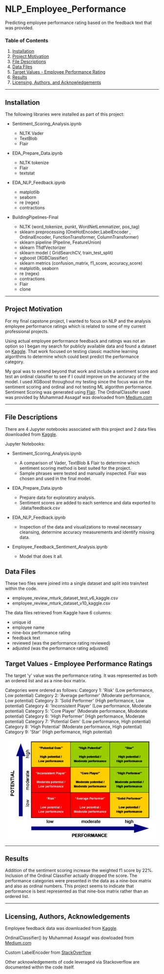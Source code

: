 # NLP_Employee_Performance
Predicting employee performance rating based on the feedback text that was provided.  

### Table of Contents

1. [Installation](#installation)
2. [Project Motivation](#motivation)
3. [File Descriptions](#files)
4. [Data Files](#data)
5. [Target Values - Employee Performance Rating](#categories)
6. [Results](#results)
7. [Licensing, Authors, and Acknowledgements](#licensing)

---

## Installation <a name="installation"></a>

The following libraries were installed as part of this project:
 - Sentiment_Scoring_Analysis.ipynb
   - NLTK Vader
   - TextBlob
   - Flair
 
- EDA_Prepare_Data.ipynb
  - NLTK tokenize 
  - Flair
  - textstat


- EDA_NLP_Feedback.ipynb
  -  matplotlib
  -  seaborn
  -  re (regex)
  -  contractions
  
  
  
- BuildingPipelines-Final
  -  NLTK (word_tokenize, punkt, WordNetLemmatizer, pos_tag)
  -  sklearn preprocessing (OneHotEncoder,LabelEncoder , OrdinalEncoder, FunctionTransformer, ColumnTransformer)
  -  sklearn pipeline (Pipeline, FeatureUnion)
  -  sklearn TfidfVectorizer
  -  sklearn model ( GridSearchCV, train_test_split)
  -  xgboost (XGBClassifier)
  -  sklearn metrics (confusion_matrix, f1_score, accuracy_score)
  -  matplotlib, seaborn
  -  re (regex)
  -  contractions
  -  Flair
  -  clone 

---
## Project Motivation<a name="motivation"></a>

For my final capstone project, I wanted to focus on NLP and the analysis employee performance ratings which is related to some of my current professional projects. 

Using actual employee performance feedback and ratings was not an option so I began my search for publicly available data and found a dataset on [Kaggle](https://www.kaggle.com/datasets/fiodarryzhykau/employee-review). That work focused on testing classic machine learning algorithms to determine which could best predict the performance category. 

My goal was to extend beyond that work and include a sentiment score and test an ordinal classifier to see if I could improve on the accuracy of the model. I used XGBoost throughout my testing since the focus was on the sentiment scoring and ordinal and not testing ML algorithm performance. Sentiment Scoring was generated using [Flair](https://www.analyticsvidhya.com/blog/2019/02/flair-nlp-library-python/). The OrdinalClassifer used was provided by Muhammad Assagaf was dowloaded from [Medium.com](https://medium.com/towards-data-science/simple-trick-to-train-an-ordinal-regression-with-any-classifier-6911183d2a3c)

---
## File Descriptions <a name="files"></a>

There are 4 Jupyter notebooks associated with this project and 2 data files downloaded from [Kaggle](https://www.kaggle.com/datasets/fiodarryzhykau/employee-review).  

Jupyter Notebooks:
- Sentiment_Scoring_Analysis.ipynb
  -  A comparison of Vader, TextBlob & Flair to determine which sentiment scoring method is best suited for the project. 
  -  Sample phrases were tested and manually inspected. Flair was chosen and used in the final model.
  
- EDA_Prepare_Data.ipynb
  - Prepare data for exploratory analysis. 
  - Sentiment scores are added to each sentence and data exported to ./data/feedback.csv
    
- EDA_NLP_Feedback.ipynb
  - Inspection of the data and visualizations to reveal necessary cleansing, determine accuracy measurements and identify missing data.

- Employee_Feedback_Sentiment_Analysis.ipynb
  - Model that does it all.  

## Data Files <a name="data"></a>
These two files were joined into a single dataset and split into train/test within the code. 
- employee_review_mturk_dataset_test_v6_kaggle.csv
- employee_review_mturk_dataset_v10_kaggle.csv

The data files retrieved from Kaggle have 6 columns:
 - unique id
 - employee name
 - nine-box performance rating
 - feedback text
 - reviewed (was the performance rating reviewed)
 - adjusted (was the performance rating adjusted)

## Target Values - Employee Performance Ratings <a name="categories"></a>

The target 'y' value was the performance rating. It was represented as both an ordered list and as a nine-box matrix. 

Categories were ordered as follows: 
Category 1: 'Risk' (Low performance, Low potential)
Category 2: 'Average performer' (Moderate performance, Low potential)
Category 3: 'Solid Performer' (High performance, Low potential)
Category 4: 'Inconsistent Player' (Low performance, Moderate potential)
Category 5: 'Core Player' (Moderate performance, Moderate potential)
Category 6: 'High Performer' (High performance, Moderate potential)
Category 7: 'Potential Gem' (Low performance, High potential)
Category 8: 'High Potential' (Moderate performance, High potential)
Category 9: 'Star' (High performance, High potential)


![NineBoxMatrix](images/ninebox_matrix.png)




---
## Results<a name="results"></a>

Addition of the sentiment scoring increase the weighted f1 score by 22%. Inclusion of the Ordinal Classifier actually dropped the score. The performance categories were presented in the data as a nine-box matrix and also as ordinal numbers. This project seems to indicate that performance is best represented as that nine-box matrix rather than an ordered list. 


---
## Licensing, Authors, Acknowledgements<a name="licensing"></a>

Employee feedback data was downloaded from [Kaggle](https://www.kaggle.com/datasets/fiodarryzhykau/employee-review).  

OrdinalClassifier() by Muhammad Assagaf was dowloaded from [Medium.com](https://medium.com/towards-data-science/simple-trick-to-train-an-ordinal-regression-with-any-classifier-6911183d2a3c)

Custom LabelEncoder from [StackOverflow](https://stackoverflow.com/questions/51308994/python-sklearn-determine-the-encoding-order-of-labelencoder)

Other acknowledgements of code leveraged via Stackoverflow are documented within the code itself. 


